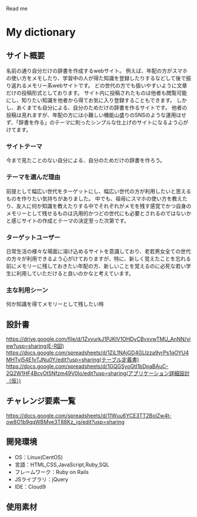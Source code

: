 Read me

# My dictionary

## サイト概要
名前の通り自分だけの辞書を作成するwebサイト。
例えば、年配の方がスマホの使い方をメモしたり、学習中の人が得た知識を登録したりするなどして後で振り返れるメモリー系webサイトです。
どの世代の方でも扱いやすいように文章だけの投稿形式としております。
サイト内に投稿されたものは他者も閲覧可能にし、知りたい知識を他者から得てお気に入り登録することもできます。
しかし、あくまでも自分による、自分のためだけの辞書を作るサイトです。
他者の投稿は見れますが、年配の方には小難しい機能山盛りのSNSのような運用はせず、「辞書を作る」のテーマに則ったシンプルな仕上げのサイトになるよう心がけてます。

### サイトテーマ
今まで見たことのない自分による、自分のためだけの辞書を作ろう。

### テーマを選んだ理由
前提として幅広い世代をターゲットにし、幅広い世代の方が利用したいと思えるものを作りたい気持ちがありました。
中でも、祖母にスマホの使い方を教えたり、友人に何か知識を教えたりする中でそれぞれがメモを残す感覚でかつ自身のメモリーとして残せるものは汎用的かつどの世代にも必要とされるのではないかと感じサイトの作成とテーマの決定至った次第です。

### ターゲットユーザー
日常生活の様々な場面に溶け込めるサイトを意識しており、老若男女全ての世代の方々が利用できるよう心がけておりますが、特に、新しく覚えたことを忘れる前にメモリーに残しておきたい年配の方、新しいことを覚えるのに必死な若い学生に利用していただけると良いのかなと考えています。

### 主な利用シーン
何か知識を得てメモリーとして残したい時

## 設計書
https://drive.google.com/file/d/1ZvvurkJ1PJKlV1OHDyCBvxvwTMU_AnNN/view?usp=sharing(E-R図)
https://docs.google.com/spreadsheets/d/1ZiL1NAjGD4GLIzza9yrPs1qOYU4MHTyI54E1vTJNu0Y/edit?usp=sharing(テーブル定義書)
https://docs.google.com/spreadsheets/d/1GQGSyoGtI1bDpaBAuC-2Q2W1HF4BcvOt5Nfzm49V0lo/edit?usp=sharing(アプリケーション詳細設計（仮）)


## チャレンジ要素一覧
https://docs.google.com/spreadsheets/d/11Wuu6YCE3TT2BolZw4t-ow8O1b9gqWBMye3T88Kz_jg/edit?usp=sharing

## 開発環境
- OS：Linux(CentOS)
- 言語：HTML,CSS,JavaScript,Ruby,SQL
- フレームワーク：Ruby on Rails
- JSライブラリ：jQuery
- IDE：Cloud9

## 使用素材
<!-- - 追加の可能性があるため削除してません -->
